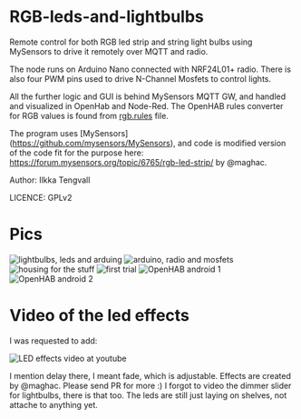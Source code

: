 # RGB-leds-and-lightbulbs

Remote control for both RGB led strip and string light bulbs using MySensors to drive it remotely over MQTT and radio.

The node runs on Arduino Nano connected with NRF24L01+ radio. There is also four PWM pins used to drive N-Channel Mosfets to control lights.

All the further logic and GUI is behind MySensors MQTT GW, and handled and visualized in OpenHab and Node-Red. The OpenHAB rules converter for RGB values is found from [rgb.rules](https://github.com/ikke-t/Arduino-RGB-leds-and-lightbulbs/raw/master/src/rgb.rules) file.

The program uses [MySensors] (https://github.com/mysensors/MySensors), and code is modified version of the code fit for the purpose here: https://forum.mysensors.org/topic/6765/rgb-led-strip/ by @maghac.

Author: Ilkka Tengvall

LICENCE: GPLv2

# Pics

![lightbulbs, leds and arduing](https://github.com/ikke-t/Arduino-RGB-leds-and-lightbulbs/raw/master/pics/kuva1.jpg)
![arduino, radio and mosfets](https://github.com/ikke-t/Arduino-RGB-leds-and-lightbulbs/raw/master/pics/kuva2.jpg)
![housing for the stuff](https://github.com/ikke-t/Arduino-RGB-leds-and-lightbulbs/raw/master/pics/kuva3.jpg)
![first trial](https://github.com/ikke-t/Arduino-RGB-leds-and-lightbulbs/raw/master/pics/kuva4.jpg)
![OpenHAB android 1](https://github.com/ikke-t/Arduino-RGB-leds-and-lightbulbs/raw/master/pics/kuva5.jpg)
![OpenHAB android 2](https://github.com/ikke-t/Arduino-RGB-leds-and-lightbulbs/raw/master/pics/kuva6.jpg)

# Video of the led effects

I was requested to add:

![LED effects video at youtube](https://youtu.be/chN6CxMVWm4)

I mention delay there, I meant fade, which is adjustable. Effects are created by @maghac. Please send PR for more :) I forgot to video the dimmer slider for lightbulbs, there is that too. The leds are still just laying on shelves, not attache to anything yet.
